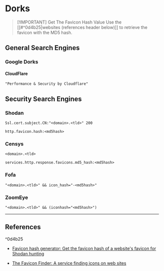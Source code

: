 # Dorks

> [!IMPORTANT] Get The Favicon Hash Value
> Use the [[#^0d4b25|websites (references header below)]] to retrieve the favicon with the MD5 hash.

## General Search Engines

### Google Dorks

#### CloudFlare

```
"Performance & Security by Cloudflare"
```

## Security Search Engines 

### Shodan

```
Ssl.cert.subject.CN:"<domain>.<tld>" 200

http.favicon.hash:<md5hash>
```

### Censys

```
<domain>.<tld>

services.http.response.favicons.md5_hash:<md5hash>
```

### Fofa

```
"<domain>.<tld>" && icon_hash="-<md5hash>"
```

### ZoomEye

```
"<domain>.<tld>" && (iconhash="<md5hash>")
```

---
## References

^0d4b25

- [Favicon hash generator: Get the favicon hash of a website's favicon for Shodan hunting](https://favicon-hash.kmsec.uk)

- [The Favicon Finder: A service finding icons on web sites](https://favicons.teamtailor-cdn.com)